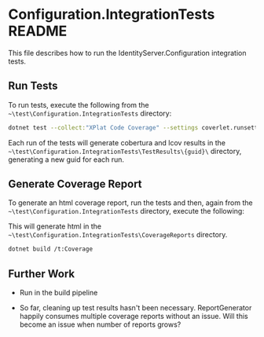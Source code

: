 # Configuration.IntegrationTests README
This file describes how to run the IdentityServer.Configuration integration tests.

## Run Tests
To run tests, execute the following from the `~\test\Configuration.IntegrationTests` directory:

```sh
dotnet test --collect:"XPlat Code Coverage" --settings coverlet.runsettings
```

Each run of the tests will generate cobertura and lcov results in the
`~\test\Configuration.IntegrationTests\TestResults\{guid}\` directory,
generating a new guid for each run.



## Generate Coverage Report
To generate an html coverage report, run the tests and then, again from the
`~\test\Configuration.IntegrationTests` directory, execute the following:

This will generate html in the `~\test\Configuration.IntegrationTests\CoverageReports` directory.

```sh
dotnet build /t:Coverage
```

## Further Work
- Run in the build pipeline

- So far, cleaning up test results hasn't been necessary. ReportGenerator happily
consumes multiple coverage reports without an issue. Will this become an issue
when number of reports grows?

